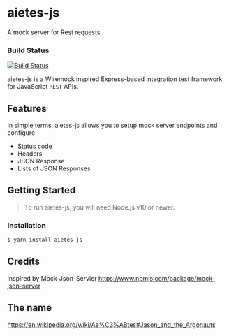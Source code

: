# aietes-js
A mock server for Rest requests

### Build Status
[![Build Status](https://travis-ci.com/dtobe/aietes-js.svg?token=vnspnEo4jpC1xxuzG92q&branch=master)](https://travis-ci.com/dtobe/aietes-js)


aietes-js is a Wiremock inspired Express-based integration test framework for JavaScript `REST` APIs. 


## Features

In simple terms, aietes-js allows you to setup mock server endpoints and configure

- Status code
- Headers
- JSON Response
- Lists of JSON Responses


## Getting Started

>To run aietes-js, you will need Node.js v10 or newer.

### Installation 
```sh
$ yarn install aietes-js
```

## Credits
Inspired by Mock-Json-Servier
https://www.npmjs.com/package/mock-json-server

## The name
https://en.wikipedia.org/wiki/Ae%C3%ABtes#Jason_and_the_Argonauts
